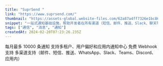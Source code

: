 ```yaml
---
title: "SuprSend "
link: "https://www.suprsend.com/"
thumbnail: "https://assets-global.website-files.com/62a87a4ff7326e1bc863e8f3/62bfcdf244b606202e6b6938_suprsend%20webclip.png"
snippet: "一站式通知基础设施，帮助开发者在所有渠道（短信、邮件、推送、Slack、聊天等）构建和管理通知。"
tags: ["通信", "消息", "通知"]
createdAt: 2024-02-20T07:23:26.235Z
---
```

每月最多 10000 条通知
支持多租户、用户偏好和应用内通知中心
免费 Webhook 支持
多渠道支持（邮件、短信、推送、WhatsApp、Slack、Teams、Discord、应用内）
